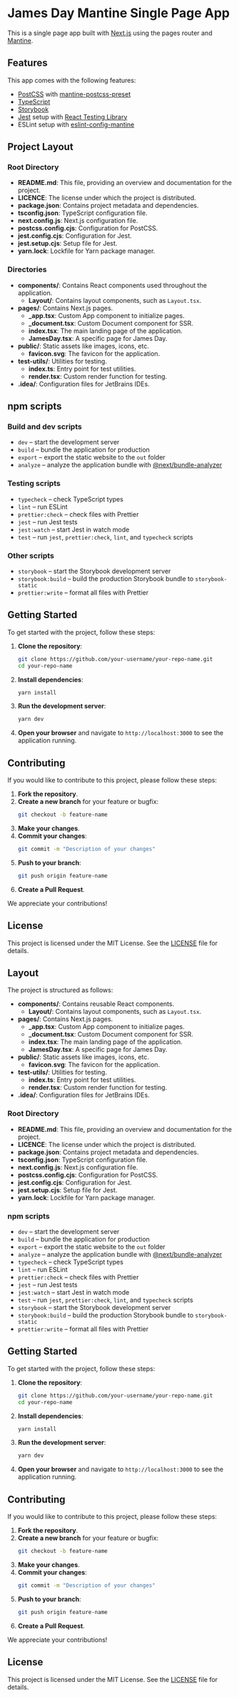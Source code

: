 # James Day Mantine Single Page App

This is a single page app built with [Next.js](https://nextjs.org/) using the pages router and [Mantine](https://mantine.dev/).

## Features

This app comes with the following features:

- [PostCSS](https://postcss.org/) with [mantine-postcss-preset](https://mantine.dev/styles/postcss-preset)
- [TypeScript](https://www.typescriptlang.org/)
- [Storybook](https://storybook.js.org/)
- [Jest](https://jestjs.io/) setup with [React Testing Library](https://testing-library.com/docs/react-testing-library/intro)
- ESLint setup with [eslint-config-mantine](https://github.com/mantinedev/eslint-config-mantine)

## Project Layout

### Root Directory

- **README.md**: This file, providing an overview and documentation for the project.
- **LICENCE**: The license under which the project is distributed.
- **package.json**: Contains project metadata and dependencies.
- **tsconfig.json**: TypeScript configuration file.
- **next.config.js**: Next.js configuration file.
- **postcss.config.cjs**: Configuration for PostCSS.
- **jest.config.cjs**: Configuration for Jest.
- **jest.setup.cjs**: Setup file for Jest.
- **yarn.lock**: Lockfile for Yarn package manager.

### Directories

- **components/**: Contains React components used throughout the application.
  - **Layout/**: Contains layout components, such as `Layout.tsx`.
- **pages/**: Contains Next.js pages.
  - **_app.tsx**: Custom App component to initialize pages.
  - **_document.tsx**: Custom Document component for SSR.
  - **index.tsx**: The main landing page of the application.
  - **JamesDay.tsx**: A specific page for James Day.
- **public/**: Static assets like images, icons, etc.
  - **favicon.svg**: The favicon for the application.
- **test-utils/**: Utilities for testing.
  - **index.ts**: Entry point for test utilities.
  - **render.tsx**: Custom render function for testing.
- **.idea/**: Configuration files for JetBrains IDEs.

## npm scripts

### Build and dev scripts

- `dev` – start the development server
- `build` – bundle the application for production
- `export` – export the static website to the `out` folder
- `analyze` – analyze the application bundle with [@next/bundle-analyzer](https://www.npmjs.com/package/@next/bundle-analyzer)

### Testing scripts

- `typecheck` – check TypeScript types
- `lint` – run ESLint
- `prettier:check` – check files with Prettier
- `jest` – run Jest tests
- `jest:watch` – start Jest in watch mode
- `test` – run `jest`, `prettier:check`, `lint`, and `typecheck` scripts

### Other scripts

- `storybook` – start the Storybook development server
- `storybook:build` – build the production Storybook bundle to `storybook-static`
- `prettier:write` – format all files with Prettier

## Getting Started

To get started with the project, follow these steps:

1. **Clone the repository**:
   ```sh
   git clone https://github.com/your-username/your-repo-name.git
   cd your-repo-name
   ```

2. **Install dependencies**:
   ```sh
   yarn install
   ```

3. **Run the development server**:
   ```sh
   yarn dev
   ```

4. **Open your browser** and navigate to `http://localhost:3000` to see the application running.

## Contributing

If you would like to contribute to this project, please follow these steps:

1. **Fork the repository**.
2. **Create a new branch** for your feature or bugfix:
   ```sh
   git checkout -b feature-name
   ```
3. **Make your changes**.
4. **Commit your changes**:
   ```sh
   git commit -m "Description of your changes"
   ```
5. **Push to your branch**:
   ```sh
   git push origin feature-name
   ```
6. **Create a Pull Request**.

We appreciate your contributions!

## License

This project is licensed under the MIT License. See the [LICENSE](./LICENSE) file for details.

## Layout

The project is structured as follows:

- **components/**: Contains reusable React components.
  - **Layout/**: Contains layout components, such as `Layout.tsx`.
- **pages/**: Contains Next.js pages.
  - **_app.tsx**: Custom App component to initialize pages.
  - **_document.tsx**: Custom Document component for SSR.
  - **index.tsx**: The main landing page of the application.
  - **JamesDay.tsx**: A specific page for James Day.
- **public/**: Static assets like images, icons, etc.
  - **favicon.svg**: The favicon for the application.
- **test-utils/**: Utilities for testing.
  - **index.ts**: Entry point for test utilities.
  - **render.tsx**: Custom render function for testing.
- **.idea/**: Configuration files for JetBrains IDEs.

### Root Directory

- **README.md**: This file, providing an overview and documentation for the project.
- **LICENCE**: The license under which the project is distributed.
- **package.json**: Contains project metadata and dependencies.
- **tsconfig.json**: TypeScript configuration file.
- **next.config.js**: Next.js configuration file.
- **postcss.config.cjs**: Configuration for PostCSS.
- **jest.config.cjs**: Configuration for Jest.
- **jest.setup.cjs**: Setup file for Jest.
- **yarn.lock**: Lockfile for Yarn package manager.

### npm scripts

- `dev` – start the development server
- `build` – bundle the application for production
- `export` – export the static website to the `out` folder
- `analyze` – analyze the application bundle with [@next/bundle-analyzer](https://www.npmjs.com/package/@next/bundle-analyzer)
- `typecheck` – check TypeScript types
- `lint` – run ESLint
- `prettier:check` – check files with Prettier
- `jest` – run Jest tests
- `jest:watch` – start Jest in watch mode
- `test` – run `jest`, `prettier:check`, `lint`, and `typecheck` scripts
- `storybook` – start the Storybook development server
- `storybook:build` – build the production Storybook bundle to `storybook-static`
- `prettier:write` – format all files with Prettier

## Getting Started

To get started with the project, follow these steps:

1. **Clone the repository**:
   ```sh
   git clone https://github.com/your-username/your-repo-name.git
   cd your-repo-name
   ```

2. **Install dependencies**:
   ```sh
   yarn install
   ```

3. **Run the development server**:
   ```sh
   yarn dev
   ```

4. **Open your browser** and navigate to `http://localhost:3000` to see the application running.

## Contributing

If you would like to contribute to this project, please follow these steps:

1. **Fork the repository**.
2. **Create a new branch** for your feature or bugfix:
   ```sh
   git checkout -b feature-name
   ```
3. **Make your changes**.
4. **Commit your changes**:
   ```sh
   git commit -m "Description of your changes"
   ```
5. **Push to your branch**:
   ```sh
   git push origin feature-name
   ```
6. **Create a Pull Request**.

We appreciate your contributions!

## License

This project is licensed under the MIT License. See the [LICENSE](./LICENSE) file for details.
